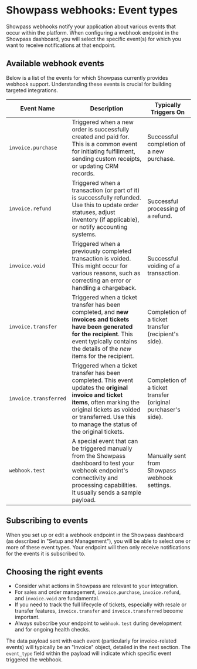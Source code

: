 # Showpass webhooks: Event types

Showpass webhooks notify your application about various events that occur within the platform. When configuring a webhook endpoint in the Showpass dashboard, you will select the specific event(s) for which you want to receive notifications at that endpoint.

## Available webhook events

Below is a list of the events for which Showpass currently provides webhook support. Understanding these events is crucial for building targeted integrations.

| Event Name            | Description                                                                                                                                                                                                                            | Typically Triggers On                                        |
| --------------------- | -------------------------------------------------------------------------------------------------------------------------------------------------------------------------------------------------------------------------------------- | ------------------------------------------------------------ |
| `invoice.purchase`    | Triggered when a new order is successfully created and paid for. This is a common event for initiating fulfillment, sending custom receipts, or updating CRM records.                                                                  | Successful completion of a new purchase.                     |
| `invoice.refund`      | Triggered when a transaction (or part of it) is successfully refunded. Use this to update order statuses, adjust inventory (if applicable), or notify accounting systems.                                                              | Successful processing of a refund.                           |
| `invoice.void`        | Triggered when a previously completed transaction is voided. This might occur for various reasons, such as correcting an error or handling a chargeback.                                                                               | Successful voiding of a transaction.                         |
| `invoice.transfer`    | Triggered when a ticket transfer has been completed, and **new invoices and tickets have been generated for the recipient**. This event typically contains the details of the _new_ items for the recipient.                           | Completion of a ticket transfer (recipient's side).          |
| `invoice.transferred` | Triggered when a ticket transfer has been completed. This event updates the **original invoice and ticket items**, often marking the original tickets as voided or transferred. Use this to manage the status of the original tickets. | Completion of a ticket transfer (original purchaser's side). |
| `webhook.test`        | A special event that can be triggered manually from the Showpass dashboard to test your webhook endpoint's connectivity and processing capabilities. It usually sends a sample payload.                                                | Manually sent from Showpass webhook settings.                |

## Subscribing to events

When you set up or edit a webhook endpoint in the Showpass dashboard (as described in "Setup and Management"), you will be able to select one or more of these event types. Your endpoint will then only receive notifications for the events it is subscribed to.

## Choosing the right events

- Consider what actions in Showpass are relevant to your integration.
- For sales and order management, `invoice.purchase`, `invoice.refund`, and `invoice.void` are fundamental.
- If you need to track the full lifecycle of tickets, especially with resale or transfer features, `invoice.transfer` and `invoice.transferred` become important.
- Always subscribe your endpoint to `webhook.test` during development and for ongoing health checks.

The data payload sent with each event (particularly for invoice-related events) will typically be an "Invoice" object, detailed in the next section. The `event_type` field within the payload will indicate which specific event triggered the webhook.
